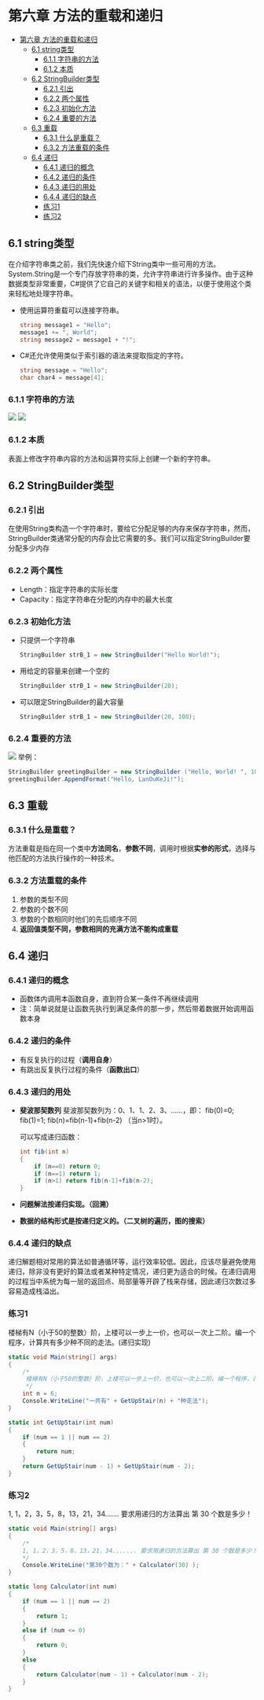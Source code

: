 # 第六章 方法的重载和递归
- [第六章 方法的重载和递归](#第六章-方法的重载和递归)
  - [6.1 string类型](#61-string类型)
    - [6.1.1 字符串的方法](#611-字符串的方法)
    - [6.1.2 本质](#612-本质)
  - [6.2 StringBuilder类型](#62-stringbuilder类型)
    - [6.2.1 引出](#621-引出)
    - [6.2.2 两个属性](#622-两个属性)
    - [6.2.3 初始化方法](#623-初始化方法)
    - [6.2.4 重要的方法](#624-重要的方法)
  - [6.3 重载](#63-重载)
    - [6.3.1 什么是重载？](#631-什么是重载)
    - [6.3.2 方法重载的条件](#632-方法重载的条件)
  - [6.4 递归](#64-递归)
    - [6.4.1 递归的概念](#641-递归的概念)
    - [6.4.2 递归的条件](#642-递归的条件)
    - [6.4.3 递归的用处](#643-递归的用处)
    - [6.4.4 递归的缺点](#644-递归的缺点)
    - [练习1](#练习1)
    - [练习2](#练习2)

## 6.1 string类型
在介绍字符串类之前，我们先快速介绍下String类中一些可用的方法。System.String是一个专门存放字符串的类，允许字符串进行许多操作。由于这种数据类型非常重要，C#提供了它自己的关键字和相关的语法，以便于使用这个类来轻松地处理字符串。
* 使用运算符重载可以连接字符串。
    ```cs
    string message1 = "Hello";
    message1 += ", World";
    string message2 = message1 + "!";
    ```
* C#还允许使用类似于索引器的语法来提取指定的字符。
    ```cs
    string message = "Hello";
    char char4 = message[4];
    ```
### 6.1.1 字符串的方法
![](images/6-1-字符串方法.png)
![](images/6-2-字符串方法.png)
### 6.1.2 本质
表面上修改字符串内容的方法和运算符实际上创建一个新的字符串。

## 6.2 StringBuilder类型
### 6.2.1 引出
在使用String类构造一个字符串时，要给它分配足够的内存来保存字符串，然而，StringBuilder类通常分配的内存会比它需要的多。我们可以指定StringBuilder要分配多少内存
### 6.2.2 两个属性
* Length：指定字符串的实际长度
* Capacity：指定字符串在分配的内存中的最大长度
### 6.2.3 初始化方法
* 只提供一个字符串
    ```cs
    StringBuilder strB_1 = new StringBuilder("Hello World!");
    ```
* 用给定的容量来创建一个空的
    ```cs
    StringBuilder strB_1 = new StringBuilder(20);
    ```
* 可以限定StringBuilder的最大容量
    ```cs
    StringBuilder strB_1 = new StringBuilder(20, 100);
    ```
### 6.2.4 重要的方法
![](images/6-3-StringBuilder方法.png)
举例：
```cs
StringBuilder greetingBuilder = new StringBuilder ("Hello, World! ", 100);
greetingBuilder.AppendFormat("Hello, LanOuKeJi!");
```

## 6.3 重载
### 6.3.1 什么是重载？
方法重载是指在同一个类中**方法同名**，**参数不同**，调用时根据**实参的形式**，选择与他匹配的方法执行操作的一种技术。
### 6.3.2 方法重载的条件
1. 参数的类型不同
2. 参数的个数不同
3. 参数的个数相同时他们的先后顺序不同
4. **返回值类型不同，参数相同的充满方法不能构成重载**

## 6.4 递归
### 6.4.1 递归的概念
* 函数体内调用本函数自身，直到符合某一条件不再继续调用
* 注：简单说就是让函数先执行到满足条件的那一步，然后带着数据开始调用函数本身
### 6.4.2 递归的条件
* 有反复执行的过程（**调用自身**）
* 有跳出反复执行过程的条件（**函数出口**）
### 6.4.3 递归的用处
* **斐波那契数列**
    斐波那契数列为：0、1、1、2、3、……，即： 
    fib(0)=0; 
    fib(1)=1; 
    fib(n)=fib(n-1)+fib(n-2) （当n>1时）。 

    可以写成递归函数：
    ```cs
    int fib(int n) 
    { 
        if (n==0) return 0; 
        if (n==1) return 1; 
        if (n>1) return fib(n-1)+fib(n-2); 
    } 
    ```
* **问题解法按递归实现。（回溯）**
* **数据的结构形式是按递归定义的。（二叉树的遍历，图的搜索）**
### 6.4.4 递归的缺点
递归解题相对常用的算法如普通循环等，运行效率较低。因此，应该尽量避免使用递归，除非没有更好的算法或者某种特定情况，递归更为适合的时候。在递归调用的过程当中系统为每一层的返回点、局部量等开辟了栈来存储，因此递归次数过多容易造成栈溢出。

### 练习1
楼梯有N（小于50的整数）阶，上楼可以一步上一价，也可以一次上二阶。编一个程序，计算共有多少种不同的走法。(递归实现)
```cs
static void Main(string[] args)
{
    /*
     楼梯有N（小于50的整数）阶，上楼可以一步上一价，也可以一次上二阶。编一个程序，计算共有多少种不同的走法。(递归实现)
     */
    int n = 6;
    Console.WriteLine("一共有" + GetUpStair(n) + "种走法");
}

static int GetUpStair(int num) 
{
    if (num == 1 || num == 2) 
    {
        return num;            
    }
    return GetUpStair(num - 1) + GetUpStair(num - 2);
}
```
### 练习2
1, 1，2，3，5，8，13，21，34....... 要求用递归的方法算出 第 30 个数是多少！
```cs
static void Main(string[] args)
{
    /*
    1, 1，2，3，5，8，13，21，34....... 要求用递归的方法算出 第 30 个数是多少！
    */
    Console.WriteLine("第30个数为：" + Calculator(30) );
}

static long Calculator(int num)
{
    if (num == 1 || num == 2)
    {
        return 1;
    }
    else if (num <= 0)
    {
        return 0;
    }
    else 
    {
        return Calculator(num - 1) + Calculator(num - 2);
    }
}
```